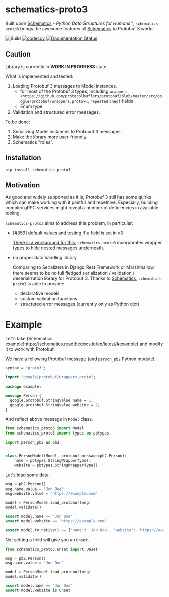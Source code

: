 # schematics-proto3
Built upon [Schematics](https://schematics.readthedocs.io) - *Python Data
Structures for Humans™*, ``schematics-proto3`` brings the awesome features
of [Schematics](https://schematics.readthedocs.io>) to Protobuf 3 world.

![Build](https://github.com/mlga/schematics-proto3/workflows/Build/badge.svg)
[![codecov](https://codecov.io/gh/mlga/schematics-proto3/branch/master/graph/badge.svg)](https://codecov.io/gh/mlga/schematics-proto3)
[![Documentation Status](https://readthedocs.org/projects/schematics-proto3/badge/?version=latest)](https://schematics-proto3.readthedocs.io/en/latest/?badge=latest)

## Caution
Library is currently in **WORK IN PROGRESS** state.

What is implemented and tested:

1. Loading Protobuf 3 messages to Model instances.
   * for most of the Protobuf 3 types, including
    `wrappers <https://github.com/protocolbuffers/protobuf/blob/master/src/google/protobuf/wrappers.proto>`_, ``repeated`` ``oneof`` fields
   * Enum type
1. Validation and structured error messages.

To be done:
1. Serializing Model instances to Protobuf 3 messages.
1. Make the library more user-friendly.
1. Schematics "roles".

## Installation
```
pip install schematics-proto3
```

## Motivation
As good and widely supported as it is, Protobuf 3 still has some quirks
which can make working with it painful and repetitive. Especially, building
complex gRPC services might reveal a number of deficiencies in available tooling.

``schematics-proto3`` aims to address this problem, in particular:

* [[#359](https://github.com/protocolbuffers/protobuf/issues/359>)]
  default values and testing if a field is set in v3

  [There is a workaround for this](https://github.com/protocolbuffers/protobuf/blob/master/src/google/protobuf/wrappers.proto>),
  ``schematics-proto3`` incorporates wrapper types to hide nested messages underneath.

* no proper data handling library

  Comparing to Serializers in Django Rest Framework or Marshmallow, there seems to be no full
  fledged serialization / validation / deserialization library for Protobuf 3.
  Thanks to [Schematics](https://schematics.readthedocs.io>), ``schematics-proto3``
  is able to provide:

  * declarative models
  * custom validation functions
  * structured error messages (currently only as Python dict)

Example
=======
Let's take [Schematics example]<https://schematics.readthedocs.io/en/latest/#example>) and modify it to work with Protobuf.

We have a following Protobuf message (and ``person_pb2`` Python module).

```proto
syntax = "proto3";

import "google/protobuf/wrappers.proto";

package example;

message Person {
  google.protobuf.StringValue name = 1;
  google.protobuf.StringValue website = 2;
}
```

And reflect above message in ``Model`` class.

```python
from schematics_proto3 import Model
from schematics_proto3 import types as pbtypes

import person_pb2 as pb2


class PersonModel(Model, protobuf_message=pb2.Person):
    name = pbtypes.StringWrapperType()
    website = pbtypes.StringWrapperType()
```

Let's load some data.

```python
msg = pb2.Person()
msg.name.value = 'Jon Doe'
msg.website.value = 'https://example.com'

model = PersonModel.load_protobuf(msg)
model.validate()

assert model.name == 'Jon Doe'
assert model.website == 'https://example.com'

assert model.to_native() == {'name': 'Jon Doe', 'website': 'https://example.com'}
```

Not setting a field will give you an ``Unset``.

```python
from schematics_proto3.unset import Unset

msg = pb2.Person()
msg.name.value = 'Jon Doe'

model = PersonModel.load_protobuf(msg)
model.validate()

assert model.name == 'Jon Doe'
assert model.website is Unset
```
